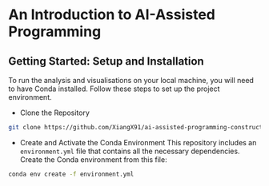 # An Introduction to AI-Assisted Programming

## Getting Started: Setup and Installation
To run the analysis and visualisations on your local machine, you will need to have Conda installed. Follow these steps to set up the project environment.

* Clone the Repository
```bash
git clone https://github.com/XiangX91/ai-assisted-programming-construction.git
```

* Create and Activate the Conda Environment
This repository includes an `environment.yml` file that contains all the necessary dependencies. Create the Conda environment from this file:

```bash
conda env create -f environment.yml

